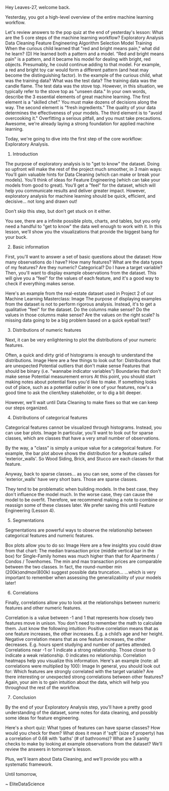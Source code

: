 Hey Leaves-27, welcome back.

Yesterday, you got a high-level overview of the entire machine learning workflow.

Let's review answers to the pop quiz at the end of yesterday's lesson:
What are the 5 core steps of the machine learning workflow?
Exploratory Analysis
Data Cleaning
Feature Engineering
Algorithm Selection
Model Training
When the curious child learned that "red and bright means pain," what did he learn?
(D) He learned both a pattern and a model. 
"Red and bright means pain" is a pattern, and it became his model for dealing with bright, red objects.
Presumably, he could continue adding to that model. For example, a red and bright toy car would form a different pattern (and heat may become the distinguishing factor).
In the example of the curious child, what was the training data? What was the test data?
The training data was the candle flame.
The test data was the stove top. However, in this situation, we typically refer to the stove top as "unseen data."
In your own words, describe the 3 essential elements of great machine learning.
The first element is a "skilled chef." You must make dozens of decisions along the way.
The second element is "fresh ingredients." The quality of your data determines the effectiveness of your models.
The third element is to "avoid overcooking it." Overfitting a serious pitfall, and you must take precautions.
Awesome, we're already laying a strong foundation for applied machine learning.

Today, we're going to dive into the first step of the core workflow: Exploratory Analysis.

 
1. Introduction

The purpose of exploratory analysis is to "get to know" the dataset. Doing so upfront will make the rest of the project much smoother, in 3 main ways:
You’ll gain valuable hints for Data Cleaning (which can make or break your models).
You’ll think of ideas for Feature Engineering (which can take your models from good to great).
You’ll get a "feel" for the dataset, which will help you communicate results and deliver greater impact.
However, exploratory analysis for machine learning should be quick, efficient, and decisive... not long and drawn out!

Don’t skip this step, but don’t get stuck on it either.

You see, there are a infinite possible plots, charts, and tables, but you only need a handful to "get to know" the data well enough to work with it. In this lesson, we'll show you the visualizations that provide the biggest bang for your buck.

 
2. Basic information

First, you'll want to answer a set of basic questions about the dataset:
How many observations do I have?
How many features?
What are the data types of my features? Are they numeric? Categorical?
Do I have a target variable?
Then, you'll want to display example observations from the dataset. This will give you a "feel" for the values of each feature, and it's a good way to check if everything makes sense.

Here's an example from the real-estate dataset used in Project 2 of our Machine Learning Masterclass:
Image
The purpose of displaying examples from the dataset is not to perform rigorous analysis. Instead, it's to get a qualitative "feel" for the dataset.
Do the columns make sense?
Do the values in those columns make sense?
Are the values on the right scale?
Is missing data going to be a big problem based on a quick eyeball test?
 
3. Distributions of numeric features

Next, it can be very enlightening to plot the distributions of your numeric features.

Often, a quick and dirty grid of histograms is enough to understand the distributions.
Image
Here are a few things to look out for:
Distributions that are unexpected
Potential outliers that don't make sense
Features that should be binary (i.e. "wannabe indicator variables")
Boundaries that don't make sense
Potential measurement errors
At this point, you should start making notes about potential fixes you'd like to make. If something looks out of place, such as a potential outlier in one of your features, now's a good time to ask the client/key stakeholder, or to dig a bit deeper.

However, we'll wait until Data Cleaning to make fixes so that we can keep our steps organized.

 
4. Distributions of categorical features

Categorical features cannot be visualized through histograms. Instead, you can use bar plots.
Image
In particular, you'll want to look out for sparse classes, which are classes that have a very small number of observations.

By the way, a "class" is simply a unique value for a categorical feature. For example, the bar plot above shows the distribution for a feature called 'exterior_walls'. So Wood Siding, Brick, and Stucco are each classes for that feature.

Anyway, back to sparse classes... as you can see, some of the classes for 'exterior_walls' have very short bars. Those are sparse classes.

They tend to be problematic when building models.
In the best case, they don't influence the model much.
In the worse case, they can cause the model to be overfit.
Therefore, we recommend making a note to combine or reassign some of these classes later. We prefer saving this until Feature Engineering (Lesson 4).

 
5. Segmentations

Segmentations are powerful ways to observe the relationship between categorical features and numeric features.

Box plots allow you to do so:
Image
Here are a few insights you could draw from that chart:
The median transaction price (middle vertical bar in the box) for Single-Family homes was much higher than that for Apartments / Condos / Townhomes.
The min and max transaction prices are comparable between the two classes.
In fact, the round-number min ($200k) and max ($800k) suggest possible data truncation...
...which is very important to remember when assessing the generalizability of your models later!
 
6. Correlations

Finally, correlations allow you to look at the relationships between numeric features and other numeric features.

Correlation is a value between -1 and 1 that represents how closely two features move in unison. You don't need to remember the math to calculate them. Just know the following intuition:
Positive correlation means that as one feature increases, the other increases. E.g. a child’s age and her height.
Negative correlation means that as one feature increases, the other decreases. E.g. hours spent studying and number of parties attended.
Correlations near -1 or 1 indicate a strong relationship.
Those closer to 0 indicate a weak relationship.
0 indicates no relationship.
Correlation heatmaps help you visualize this information. Here's an example (note: all correlations were multiplied by 100):
Image
In general, you should look out for:
Which features are strongly correlated with the target variable?
Are there interesting or unexpected strong correlations between other features?
Again, your aim is to gain intuition about the data, which will help you throughout the rest of the workflow.

 
7. Conclusion

By the end of your Exploratory Analysis step, you'll have a pretty good understanding of the dataset, some notes for data cleaning, and possibly some ideas for feature engineering.

Here's a short quiz:
What types of features can have sparse classes? How would you check for them?
What does it mean if 'sqft' (size of property) has a correlation of 0.68 with 'baths' (# of bathrooms)?
What are 3 sanity checks to make by looking at example observations from the dataset?
We'll review the answers in tomorrow's lesson.

Plus, we'll learn about Data Cleaning, and we'll provide you with a systematic framework.
 
Until tomorrow,

~ EliteDataScience